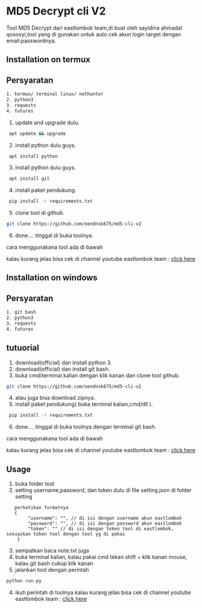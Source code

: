 # MD5 Decrypt cli V2

Tool MD5 Decrypt dari eastlombok team,di buat oleh sayidina ahmadal qososyi,tool yang di gunakan untuk auto cek akun login target dengan email:passwordnya.


## Installation on termux

## Persyaratan
```bash
1. termux/ terminal linux/ nethunter
2. python3
3. requests
4. futures
```

1. update and upgrade dulu.
```bash
 apt update && upgrade
```
2. install python dulu guys.
```bash
 apt install python
```
3. install python dulu guys.
```bash
 apt install git
```
4. install paket pendukung.
```bash
 pip install -r requirements.txt
```
5. clone tool di github.
```bash
git clone https://github.com/oendnsk675/md5-cli-v2
```
6. done.... tinggal di buka toolnya.

cara menggunakana tool ada di bawah

kalau kurang jelas bisa cek di channel youtube eastlombok team :
[click here](https://www.youtube.com/channel/UCNhysDQ6QCYOtjmWK4WU3hw)

## Installation on windows

## Persyaratan
```bash
1. git bash
2. python3
3. requests
4. futures
```
## tutuorial
1. download(official) dan install python 3.
2. download(official) dan install git bash.
3. buka cmd/terminal kalian dengan klik kanan dan clone tool github.
```bash
git clone https://github.com/oendnsk675/md5-cli-v2
```
4. atau juga bisa download zipnya.
5. install paket pendukung( buka terminal kalian,cmd/dll ).
```bash
 pip install -r requirements.txt
```
6. done.... tinggal di buka toolnya dengan terminal git bash.

cara menggunakana tool ada di bawah

kalau kurang jelas bisa cek di channel youtube eastlombok team :
[click here](https://www.youtube.com/channel/UCNhysDQ6QCYOtjmWK4WU3hw)

## Usage
1. buka folder tool
2. setting username,password, dan token dulu di file setting.json di folder setting
```
   perhatikan formatnya
   {
        "username": "", // di isi dengan username akun eastlombok
        "password": "", // di isi dengan password akun eastlombok
        "token": "" // di isi dengan token tool di eastlombok, sesuaikan token tool dengan tool yg di pakai
    } 
```
3. sempatkan baca note.txt juga
4. buka terminal kalian, kalau pakai cmd tekan shift + klik kanan mouse, kalau git bash cukup klik kanan
3. jalankan tool dengan perintah
```python
python run.py
```
4. ikuti perintah di toolnya
kalau kurang jelas bisa cek di channel youtube eastlombok team :
[click here](https://www.youtube.com/channel/UCNhysDQ6QCYOtjmWK4WU3hw)

